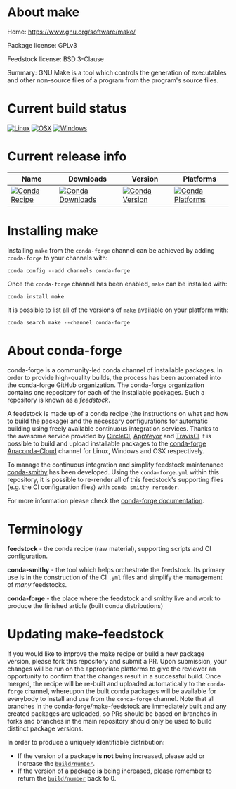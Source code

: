 About make
==========

Home: https://www.gnu.org/software/make/

Package license: GPLv3

Feedstock license: BSD 3-Clause

Summary: GNU Make is a tool which controls the generation of executables and other non-source files of a program from the program's source files.



Current build status
====================

[![Linux](https://img.shields.io/circleci/project/github/conda-forge/make-feedstock/master.svg?label=Linux)](https://circleci.com/gh/conda-forge/make-feedstock)
[![OSX](https://img.shields.io/travis/conda-forge/make-feedstock/master.svg?label=macOS)](https://travis-ci.org/conda-forge/make-feedstock)
[![Windows](https://img.shields.io/appveyor/ci/conda-forge/make-feedstock/master.svg?label=Windows)](https://ci.appveyor.com/project/conda-forge/make-feedstock/branch/master)

Current release info
====================

| Name | Downloads | Version | Platforms |
| --- | --- | --- | --- |
| [![Conda Recipe](https://img.shields.io/badge/recipe-make-green.svg)](https://anaconda.org/conda-forge/make) | [![Conda Downloads](https://img.shields.io/conda/dn/conda-forge/make.svg)](https://anaconda.org/conda-forge/make) | [![Conda Version](https://img.shields.io/conda/vn/conda-forge/make.svg)](https://anaconda.org/conda-forge/make) | [![Conda Platforms](https://img.shields.io/conda/pn/conda-forge/make.svg)](https://anaconda.org/conda-forge/make) |

Installing make
===============

Installing `make` from the `conda-forge` channel can be achieved by adding `conda-forge` to your channels with:

```
conda config --add channels conda-forge
```

Once the `conda-forge` channel has been enabled, `make` can be installed with:

```
conda install make
```

It is possible to list all of the versions of `make` available on your platform with:

```
conda search make --channel conda-forge
```


About conda-forge
=================

conda-forge is a community-led conda channel of installable packages.
In order to provide high-quality builds, the process has been automated into the
conda-forge GitHub organization. The conda-forge organization contains one repository
for each of the installable packages. Such a repository is known as a *feedstock*.

A feedstock is made up of a conda recipe (the instructions on what and how to build
the package) and the necessary configurations for automatic building using freely
available continuous integration services. Thanks to the awesome service provided by
[CircleCI](https://circleci.com/), [AppVeyor](http://www.appveyor.com/)
and [TravisCI](https://travis-ci.org/) it is possible to build and upload installable
packages to the [conda-forge](https://anaconda.org/conda-forge)
[Anaconda-Cloud](http://docs.anaconda.org/) channel for Linux, Windows and OSX respectively.

To manage the continuous integration and simplify feedstock maintenance
[conda-smithy](http://github.com/conda-forge/conda-smithy) has been developed.
Using the ``conda-forge.yml`` within this repository, it is possible to re-render all of
this feedstock's supporting files (e.g. the CI configuration files) with ``conda smithy rerender``.

For more information please check the [conda-forge documentation](https://conda-forge.org/docs/).

Terminology
===========

**feedstock** - the conda recipe (raw material), supporting scripts and CI configuration.

**conda-smithy** - the tool which helps orchestrate the feedstock.
                   Its primary use is in the construction of the CI ``.yml`` files
                   and simplify the management of *many* feedstocks.

**conda-forge** - the place where the feedstock and smithy live and work to
                  produce the finished article (built conda distributions)


Updating make-feedstock
=======================

If you would like to improve the make recipe or build a new
package version, please fork this repository and submit a PR. Upon submission,
your changes will be run on the appropriate platforms to give the reviewer an
opportunity to confirm that the changes result in a successful build. Once
merged, the recipe will be re-built and uploaded automatically to the
`conda-forge` channel, whereupon the built conda packages will be available for
everybody to install and use from the `conda-forge` channel.
Note that all branches in the conda-forge/make-feedstock are
immediately built and any created packages are uploaded, so PRs should be based
on branches in forks and branches in the main repository should only be used to
build distinct package versions.

In order to produce a uniquely identifiable distribution:
 * If the version of a package **is not** being increased, please add or increase
   the [``build/number``](http://conda.pydata.org/docs/building/meta-yaml.html#build-number-and-string).
 * If the version of a package **is** being increased, please remember to return
   the [``build/number``](http://conda.pydata.org/docs/building/meta-yaml.html#build-number-and-string)
   back to 0.